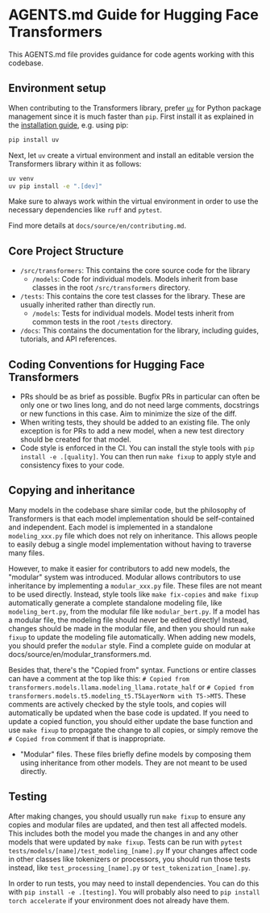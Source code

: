 # AGENTS.md Guide for Hugging Face Transformers

This AGENTS.md file provides guidance for code agents working with this codebase.

## Environment setup

When contributing to the Transformers library, prefer [`uv`](https://docs.astral.sh/uv/guides/install-python/) for Python package management since it is much faster than `pip`. First install it as explained in the [installation guide](https://docs.astral.sh/uv/getting-started/installation/), e.g. using pip:

```bash
pip install uv
```

Next, let `uv` create a virtual environment and install an editable version the Transformers library within it as follows:

```bash
uv venv
uv pip install -e ".[dev]"
```

Make sure to always work within the virtual environment in order to use the necessary dependencies like `ruff` and `pytest`.

Find more details at `docs/source/en/contributing.md`.

## Core Project Structure

- `/src/transformers`: This contains the core source code for the library
  - `/models`: Code for individual models. Models inherit from base classes in the root `/src/transformers` directory.
- `/tests`: This contains the core test classes for the library. These are usually inherited rather than directly run.
  - `/models`: Tests for individual models. Model tests inherit from common tests in the root `/tests` directory.
- `/docs`: This contains the documentation for the library, including guides, tutorials, and API references.

## Coding Conventions for Hugging Face Transformers

- PRs should be as brief as possible. Bugfix PRs in particular can often be only one or two lines long, and do not need large comments, docstrings or new functions in this case. Aim to minimize the size of the diff.
- When writing tests, they should be added to an existing file. The only exception is for PRs to add a new model, when a new test directory should be created for that model.
- Code style is enforced in the CI. You can install the style tools with `pip install -e .[quality]`. You can then run `make fixup` to apply style and consistency fixes to your code.

## Copying and inheritance

Many models in the codebase share similar code, but the philosophy of Transformers is that each model implementation should be self-contained and independent. Each model is implemented in a standalone `modeling_xxx.py` file which does not rely on inheritance. This allows people to easily debug a single model implementation without having to traverse many files.

However, to make it easier for contributors to add new models, the "modular" system was introduced. Modular allows contributors to use inheritance by implementing a `modular_xxx.py` file. These files are not meant to be used directly. Instead, style tools like `make fix-copies` and `make fixup` automatically generate a complete standalone modeling file, like `modeling_bert.py`, from the modular file like `modular_bert.py`. If a model has a modular file, the modeling file should never be edited directly! Instead, changes should be made in the modular file, and then you should run `make fixup` to update the modeling file automatically. When adding new models, you should prefer the `modular` style. Find a complete guide on modular at docs/source/en/modular_transformers.md.

Besides that, there's the "Copied from" syntax. Functions or entire classes can have a comment at the top like this: `# Copied from transformers.models.llama.modeling_llama.rotate_half` or `# Copied from transformers.models.t5.modeling_t5.T5LayerNorm with T5->MT5`. These comments are actively checked by the style tools, and copies will automatically be updated when the base code is updated. If you need to update a copied function, you should either update the base function and use `make fixup` to propagate the change to all copies, or simply remove the `# Copied from` comment if that is inappropriate.
- "Modular" files. These files briefly define models by composing them using inheritance from other models. They are not meant to be used directly. 

## Testing

After making changes, you should usually run `make fixup` to ensure any copies and modular files are updated, and then test all affected models. This includes both
the model you made the changes in and any other models that were updated by `make fixup`. Tests can be run with `pytest tests/models/[name]/test_modeling_[name].py`
If your changes affect code in other classes like tokenizers or processors, you should run those tests instead, like `test_processing_[name].py` or `test_tokenization_[name].py`.

In order to run tests, you may need to install dependencies. You can do this with `pip install -e .[testing]`. You will probably also need to `pip install torch accelerate` if your environment does not already have them.